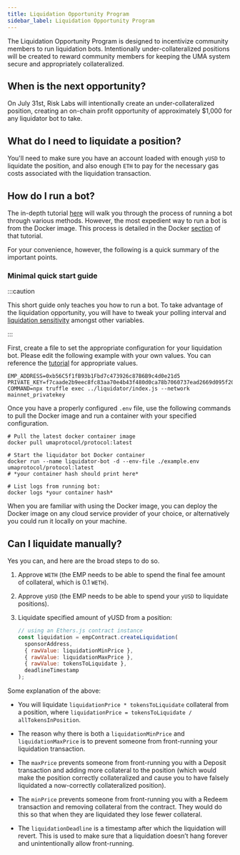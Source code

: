 ```yaml
---
title: Liquidation Opportunity Program
sidebar_label: Liquidation Opportunity Program
---
```


The Liquidation Opportunity Program is designed to incentivize community members
to run liquidation bots. Intentionally under-collateralized positions will be
created to reward community members for keeping the UMA system secure and
appropriately collateralized.

## When is the next opportunity?

On July 31st, Risk Labs will intentionally create an under-collateralized
position, creating an on-chain profit opportunity of approximately $1,000 for
any liquidator bot to take.

## What do I need to liquidate a position?

You'll need to make sure you have an account loaded with enough `yUSD` to
liquidate the position, and also enough `ETH` to pay for the necessary gas costs
associated with the liquidation transaction.

## How do I run a bot?

The in-depth tutorial [here](tutorials/bots.md) will walk you through the
process of running a bot through various methods. However, the most expedient
way to run a bot is from the Docker image. This process is detailed in the
Docker [section](tutorials/bots.md#running-the-bots-locally-with-docker) of that
tutorial.

For your convenience, however, the following is a quick summary of the important
points.

### Minimal quick start guide

:::caution

This short guide only teaches you how to run a bot. To take advantage of the
liquidation opportunity, you will have to tweak your polling interval and
[liquidation sensitivity](tutorials/bots.md#specifying-liquidation-sensitivity-parameters)
amongst other variables.

:::

First, create a file to set the appropriate configuration for your liquidation
bot. Please edit the following example with your own values. You can reference
the [tutorial](tutorials/bots.md) for appropriate values.

```shell title="example.env"
EMP_ADDRESS=0xb56C5f1fB93b1Fbd7c473926c87B6B9c4d0e21d5
PRIVATE_KEY=f7caade2b9eec8fc83aa70e4b43f480d0ca78b7060737ead2669d095f2035323
COMMAND=npx truffle exec ../liquidator/index.js --network mainnet_privatekey
```

Once you have a properly configured `.env` file, use the following commands to
pull the Docker image and run a container with your specified configuration.

```shell
# Pull the latest docker container image
docker pull umaprotocol/protocol:latest

# Start the liquidator bot Docker container
docker run --name liquidator-bot -d --env-file ./example.env umaprotocol/protocol:latest
# *your container hash should print here*

# List logs from running bot:
docker logs *your container hash*
```

When you are familiar with using the Docker image, you can deploy the Docker
image on any cloud service provider of your choice, or alternatively you could
run it locally on your machine.

## Can I liquidate manually?

Yes you can, and here are the broad steps to do so.

1. Approve `WETH` (the EMP needs to be able to spend the final fee amount of
   collateral, which is 0.1 `WETH`).
2. Approve `yUSD` (the EMP needs to be able to spend your `yUSD` to liquidate
   positions).
3. Liquidate specified amount of yUSD from a position:

   ```js
   // using an Ethers.js contract instance
   const liquidation = empContract.createLiquidation(
     sponsorAddress,
     { rawValue: liquidationMinPrice },
     { rawValue: liquidationMaxPrice },
     { rawValue: tokensToLiquidate },
     deadlineTimestamp
   );
   ```

Some explanation of the above:

- You will liquidate `liquidationPrice * tokensToLiquidate` collateral from a
  position, where
  `liquidationPrice = tokensToLiquidate / allTokensInPosition`.

- The reason why there is both a `liquidationMinPrice` and `liquidationMaxPrice`
  is to prevent someone from front-running your liquidation transaction.

- The `maxPrice` prevents someone from front-running you with a Deposit
  transaction and adding more collateral to the position (which would make the
  position correctly collateralized and cause you to have falsely liquidated a
  now-correctly collateralized position).

- The `minPrice` prevents someone from front-running you with a Redeem
  transaction and removing collateral from the contract. They would do this so
  that when they are liquidated they lose fewer collateral.

- The `liquidationDeadline` is a timestamp after which the liquidation will
  revert. This is used to make sure that a liquidation doesn’t hang forever and
  unintentionally allow front-running.
